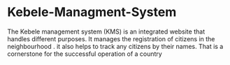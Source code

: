 # Kebele-Managment-System
The Kebele management system (KMS) is an integrated website that handles different purposes. It manages the registration of citizens in the neighbourhood . it also helps to track any citizens by their names. That is a cornerstone for the successful operation of a country
